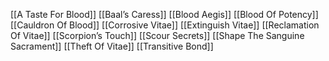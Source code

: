 [[A Taste For Blood]]
[[Baal’s Caress]]
[[Blood Aegis]]
[[Blood Of Potency]]
[[Cauldron Of Blood]]
[[Corrosive Vitae]]
[[Extinguish Vitae]]
[[Reclamation Of Vitae]]
[[Scorpion’s Touch]]
[[Scour Secrets]]
[[Shape The Sanguine Sacrament]]
[[Theft Of Vitae]]
[[Transitive Bond]]





























